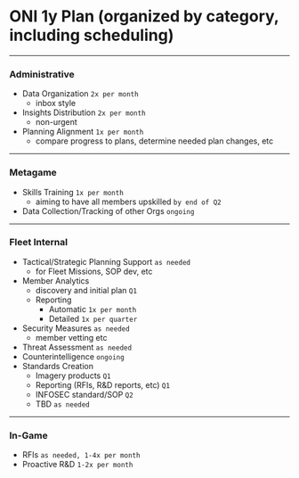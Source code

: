 # ONI 1y Plan (organized by category, including scheduling)

***
### Administrative
- Data Organization `2x per month`
    - inbox style
- Insights Distribution `2x per month`
    - non-urgent
- Planning Alignment `1x per month`
    - compare progress to plans, determine needed plan changes, etc

***
### Metagame
- Skills Training `1x per month`
    - aiming to have all members upskilled `by end of Q2`
- Data Collection/Tracking of other Orgs `ongoing`

***
### Fleet Internal
- Tactical/Strategic Planning Support `as needed`
    - for Fleet Missions, SOP dev, etc
- Member Analytics
    - discovery and initial plan `Q1`
    - Reporting
        - Automatic `1x per month`
        - Detailed `1x per quarter`
- Security Measures `as needed`
    - member vetting etc
- Threat Assessment `as needed`
- Counterintelligence `ongoing`
- Standards Creation
    - Imagery products `Q1`
    - Reporting (RFIs, R&D reports, etc) `Q1`
    - INFOSEC standard/SOP `Q2`
    - TBD `as needed`

***
### In-Game
- RFIs `as needed, 1-4x per month`
- Proactive R&D `1-2x per month`